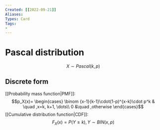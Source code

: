 ```yaml
---
Created: [[2022-09-21]]
Aliases: 
Types: Card
Tags: 
- 
---
```

# Pascal distribution
$$X\sim Pascal(k,p)$$
## Discrete form
[[Probability mass function|PMF]]: 
$$p_X(x)=
\begin{cases}
\binom {x-1}{k-1}\cdot(1-p)^{x-k}\cdot p^k & \quad ,x=k, k+1, \dots\\
0 &\quad ,otherwise
\end{cases}$$
[[Cumulative distribution function|CDF]]: 
$$F_X(x)=P(Y\geq k), Y\sim BIN(x, p)$$
